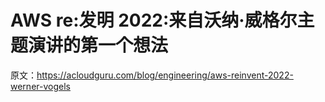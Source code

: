 # AWS re:发明 2022:来自沃纳·威格尔主题演讲的第一个想法

原文：<https://acloudguru.com/blog/engineering/aws-reinvent-2022-werner-vogels>